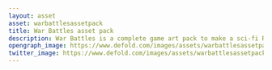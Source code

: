 ```yaml
---
layout: asset
asset: warbattlesassetpack
title: War Battles asset pack
description: War Battles is a complete game art pack to make a sci-fi RTS game in the style of the 16-bit console era.
opengraph_image: https://www.defold.com/images/assets/warbattlesassetpack-thumb.png
twitter_image: https://www.defold.com/images/assets/warbattlesassetpack-thumb.png
---
```

